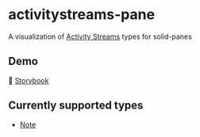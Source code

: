 # activitystreams-pane

A visualization of [Activity Streams](https://www.w3.org/TR/activitystreams-vocabulary/) types for solid-panes

## Demo

📗 [Storybook](https://solid.github.io/activitystreams-pane/docs/)

## Currently supported types

- [Note](https://www.w3.org/TR/activitystreams-vocabulary/#dfn-note)
